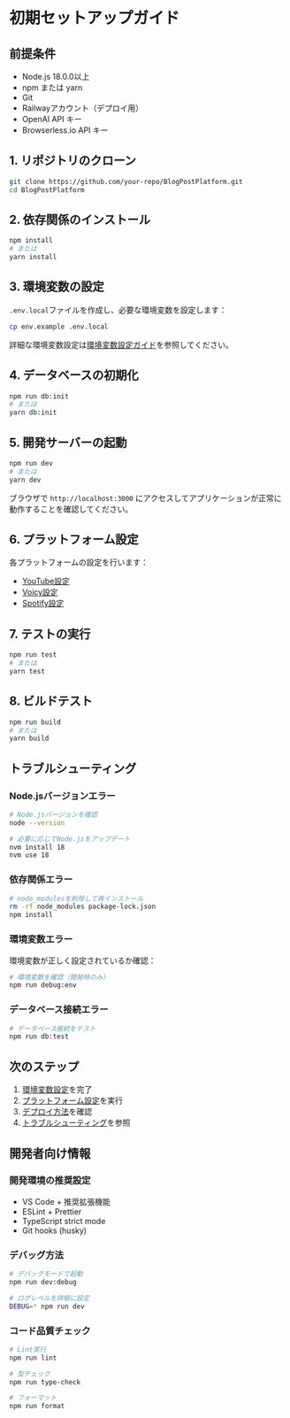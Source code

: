 # 初期セットアップガイド

## 前提条件

- Node.js 18.0.0以上
- npm または yarn
- Git
- Railwayアカウント（デプロイ用）
- OpenAI API キー
- Browserless.io API キー

## 1. リポジトリのクローン

```bash
git clone https://github.com/your-repo/BlogPostPlatform.git
cd BlogPostPlatform
```

## 2. 依存関係のインストール

```bash
npm install
# または
yarn install
```

## 3. 環境変数の設定

`.env.local`ファイルを作成し、必要な環境変数を設定します：

```bash
cp env.example .env.local
```

詳細な環境変数設定は[環境変数設定ガイド](./environment-variables.md)を参照してください。

## 4. データベースの初期化

```bash
npm run db:init
# または
yarn db:init
```

## 5. 開発サーバーの起動

```bash
npm run dev
# または
yarn dev
```

ブラウザで `http://localhost:3000` にアクセスしてアプリケーションが正常に動作することを確認してください。

## 6. プラットフォーム設定

各プラットフォームの設定を行います：

- [YouTube設定](../platforms/youtube.md)
- [Voicy設定](../platforms/voicy.md)
- [Spotify設定](../platforms/spotify.md)

## 7. テストの実行

```bash
npm run test
# または
yarn test
```

## 8. ビルドテスト

```bash
npm run build
# または
yarn build
```

## トラブルシューティング

### Node.jsバージョンエラー

```bash
# Node.jsバージョンを確認
node --version

# 必要に応じてNode.jsをアップデート
nvm install 18
nvm use 18
```

### 依存関係エラー

```bash
# node_modulesを削除して再インストール
rm -rf node_modules package-lock.json
npm install
```

### 環境変数エラー

環境変数が正しく設定されているか確認：

```bash
# 環境変数を確認（開発時のみ）
npm run debug:env
```

### データベース接続エラー

```bash
# データベース接続をテスト
npm run db:test
```

## 次のステップ

1. [環境変数設定](./environment-variables.md)を完了
2. [プラットフォーム設定](../platforms/)を実行
3. [デプロイ方法](./deployment.md)を確認
4. [トラブルシューティング](../troubleshooting/)を参照

## 開発者向け情報

### 開発環境の推奨設定

- VS Code + 推奨拡張機能
- ESLint + Prettier
- TypeScript strict mode
- Git hooks (husky)

### デバッグ方法

```bash
# デバッグモードで起動
npm run dev:debug

# ログレベルを詳細に設定
DEBUG=* npm run dev
```

### コード品質チェック

```bash
# Lint実行
npm run lint

# 型チェック
npm run type-check

# フォーマット
npm run format
``` 